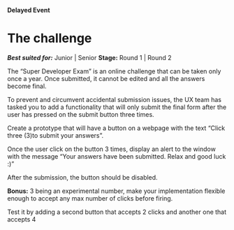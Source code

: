 **Delayed Event** 

# The challenge

**_Best suited for:_** Junior | Senior **Stage:** Round 1 | Round 2

The “Super Developer Exam” is an online challenge that can be taken only once a year. Once submitted, it cannot be edited and all the answers become final.

To prevent and circumvent accidental submission issues, the UX team has tasked you to add a functionality that will only submit the final form after the user has pressed on the submit button three times.

Create a prototype that will have a button on a webpage with the text “Click three (3)to submit your answers”.

Once the user click on the button 3 times, display an alert to the window with the message “Your answers have been submitted. Relax and good luck :)”

After the submission, the button should be disabled.

**Bonus:** 3 being an experimental number, make your implementation flexible enough to accept any max number of clicks before firing.

Test it by adding a second button that accepts 2 clicks and another one that accepts 4